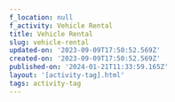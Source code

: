 ```yaml
---
f_location: null
f_activity: Vehicle Rental
title: Vehicle Rental
slug: vehicle-rental
updated-on: '2023-09-09T17:50:52.569Z'
created-on: '2023-09-09T17:50:52.569Z'
published-on: '2024-01-21T11:33:59.165Z'
layout: '[activity-tag].html'
tags: activity-tag
---
```



